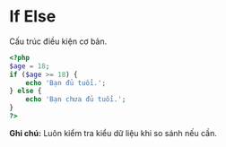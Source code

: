 # If Else

Cấu trúc điều kiện cơ bản.

```php
<?php
$age = 18;
if ($age >= 18) {
    echo 'Bạn đủ tuổi.';
} else {
    echo 'Bạn chưa đủ tuổi.';
}
?>
```

**Ghi chú:** Luôn kiểm tra kiểu dữ liệu khi so sánh nếu cần.
